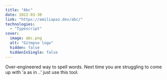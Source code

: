 ```yaml
---
title: "Abc"
date: 2022-03-30
link: "https://emiliapaz.dev/abc/"
technologies:
  - "Typescript"
cover:
  image: abc.png
  alt: "Gitmpse logo"
  hidden: false
  hiddenInSingle: false
---
```


Over-engineered way to spell words. Next time you are struggling to come up with 'a as in ..' just use this tool.
